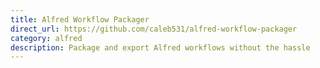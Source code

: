 ```yaml
---
title: Alfred Workflow Packager
direct_url: https://github.com/caleb531/alfred-workflow-packager
category: alfred
description: Package and export Alfred workflows without the hassle
---
```

